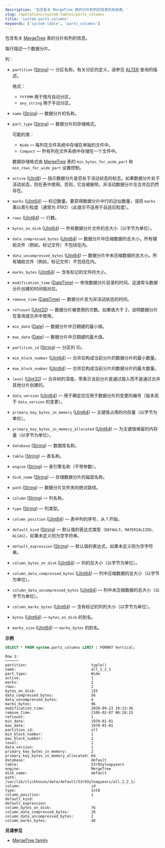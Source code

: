 ```yaml
---
description: '包含有关 MergeTree 表的分片和列的信息的系统表。'
slug: /operations/system-tables/parts_columns
title: 'system.parts_columns'
keywords: ['system table', 'parts_columns']
---
```


包含有关 [MergeTree](../../engines/table-engines/mergetree-family/mergetree.md) 表的分片和列的信息。

每行描述一个数据分片。

列：

- `partition` ([String](../../sql-reference/data-types/string.md)) — 分区名称。有关分区的定义，请参见 [ALTER](/sql-reference/statements/alter) 查询的描述。

    格式：

    - `YYYYMM` 用于按月自动分区。
    - `any_string` 用于手动分区。

- `name` ([String](../../sql-reference/data-types/string.md)) — 数据分片的名称。

- `part_type` ([String](../../sql-reference/data-types/string.md)) — 数据分片的存储格式。

    可能的值：

    - `Wide` — 每列在文件系统中存储在单独的文件中。
    - `Compact` — 所有列在文件系统中存储在一个文件中。

    数据存储格式由 [MergeTree](../../engines/table-engines/mergetree-family/mergetree.md) 表的 `min_bytes_for_wide_part` 和 `min_rows_for_wide_part` 设置控制。

- `active` ([UInt8](../../sql-reference/data-types/int-uint.md)) — 指示数据分片是否处于活动状态的标志。如果数据分片处于活动状态，则在表中使用。否则，它会被删除。非活动数据分片在合并后仍然存在。

- `marks` ([UInt64](../../sql-reference/data-types/int-uint.md)) — 标记数量。要获得数据分片中行的近似数量，请将 `marks` 乘以索引粒度（通常为 8192）（此提示不适用于自适应粒度）。

- `rows` ([UInt64](../../sql-reference/data-types/int-uint.md)) — 行数。

- `bytes_on_disk` ([UInt64](../../sql-reference/data-types/int-uint.md)) — 所有数据分片文件的总大小（以字节为单位）。

- `data_compressed_bytes` ([UInt64](../../sql-reference/data-types/int-uint.md)) — 数据分片中压缩数据的总大小。所有辅助文件（例如，标记文件）不包括在内。

- `data_uncompressed_bytes` ([UInt64](../../sql-reference/data-types/int-uint.md)) — 数据分片中未压缩数据的总大小。所有辅助文件（例如，标记文件）不包括在内。

- `marks_bytes` ([UInt64](../../sql-reference/data-types/int-uint.md)) — 含有标记的文件的大小。

- `modification_time` ([DateTime](../../sql-reference/data-types/datetime.md)) — 修改数据分片目录的时间。这通常与数据分片创建的时间相对应。

- `remove_time` ([DateTime](../../sql-reference/data-types/datetime.md)) — 数据分片变为非活动状态的时间。

- `refcount` ([UInt32](../../sql-reference/data-types/int-uint.md)) — 数据分片被使用的次数。如果值大于 2，说明数据分片在查询或合并中使用。

- `min_date` ([Date](../../sql-reference/data-types/date.md)) — 数据分片中日期键的最小值。

- `max_date` ([Date](../../sql-reference/data-types/date.md)) — 数据分片中日期键的最大值。

- `partition_id` ([String](../../sql-reference/data-types/string.md)) — 分区的 ID。

- `min_block_number` ([UInt64](../../sql-reference/data-types/int-uint.md)) — 合并后构成当前分片的数据分片的最小数量。

- `max_block_number` ([UInt64](../../sql-reference/data-types/int-uint.md)) — 合并后构成当前分片的数据分片的最大数量。

- `level` ([UInt32](../../sql-reference/data-types/int-uint.md)) — 合并树的深度。零表示当前分片是通过插入而不是通过合并其他分片创建的。

- `data_version` ([UInt64](../../sql-reference/data-types/int-uint.md)) — 用于确定应应用于数据分片的变更的编号（版本高于 `data_version` 的变更）。

- `primary_key_bytes_in_memory` ([UInt64](../../sql-reference/data-types/int-uint.md)) — 主键值占用的内存量（以字节为单位）。

- `primary_key_bytes_in_memory_allocated` ([UInt64](../../sql-reference/data-types/int-uint.md)) — 为主键值保留的内存量（以字节为单位）。

- `database` ([String](../../sql-reference/data-types/string.md)) — 数据库名称。

- `table` ([String](../../sql-reference/data-types/string.md)) — 表名称。

- `engine` ([String](../../sql-reference/data-types/string.md)) — 表引擎名称（不带参数）。

- `disk_name` ([String](../../sql-reference/data-types/string.md)) — 存储数据分片的磁盘名称。

- `path` ([String](../../sql-reference/data-types/string.md)) — 数据分片文件夹的绝对路径。

- `column` ([String](../../sql-reference/data-types/string.md)) — 列名称。

- `type` ([String](../../sql-reference/data-types/string.md)) — 列类型。

- `column_position` ([UInt64](../../sql-reference/data-types/int-uint.md)) — 表中列的序号，从 1 开始。

- `default_kind` ([String](../../sql-reference/data-types/string.md)) — 默认值的表达式类型（`DEFAULT`、`MATERIALIZED`、`ALIAS`），如果未定义则为空字符串。

- `default_expression` ([String](../../sql-reference/data-types/string.md)) — 默认值的表达式，如果未定义则为空字符串。

- `column_bytes_on_disk` ([UInt64](../../sql-reference/data-types/int-uint.md)) — 列的总大小（以字节为单位）。

- `column_data_compressed_bytes` ([UInt64](../../sql-reference/data-types/int-uint.md)) — 列中压缩数据的总大小（以字节为单位）。

- `column_data_uncompressed_bytes` ([UInt64](../../sql-reference/data-types/int-uint.md)) — 列中未压缩数据的总大小（以字节为单位）。

- `column_marks_bytes` ([UInt64](../../sql-reference/data-types/int-uint.md)) — 含有标记的列的大小（以字节为单位）。

- `bytes` ([UInt64](../../sql-reference/data-types/int-uint.md)) — `bytes_on_disk` 的别名。

- `marks_size` ([UInt64](../../sql-reference/data-types/int-uint.md)) — `marks_bytes` 的别名。

**示例**

``` sql
SELECT * FROM system.parts_columns LIMIT 1 FORMAT Vertical;
```

``` text
Row 1:
──────
partition:                             tuple()
name:                                  all_1_2_1
part_type:                             Wide
active:                                1
marks:                                 2
rows:                                  2
bytes_on_disk:                         155
data_compressed_bytes:                 56
data_uncompressed_bytes:               4
marks_bytes:                           96
modification_time:                     2020-09-23 10:13:36
remove_time:                           2106-02-07 06:28:15
refcount:                              1
min_date:                              1970-01-01
max_date:                              1970-01-01
partition_id:                          all
min_block_number:                      1
max_block_number:                      2
level:                                 1
data_version:                          1
primary_key_bytes_in_memory:           2
primary_key_bytes_in_memory_allocated: 64
database:                              default
table:                                 53r93yleapyears
engine:                                MergeTree
disk_name:                             default
path:                                  /var/lib/clickhouse/data/default/53r93yleapyears/all_1_2_1/
column:                                id
type:                                  Int8
column_position:                       1
default_kind:
default_expression:
column_bytes_on_disk:                  76
column_data_compressed_bytes:          28
column_data_uncompressed_bytes:        2
column_marks_bytes:                    48
```

**另请参见**

- [MergeTree family](../../engines/table-engines/mergetree-family/mergetree.md)
